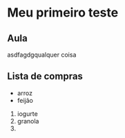 # Meu primeiro teste
## Aula

asdfagdgqualquer coisa

## Lista de compras
- arroz
- feijão
1. iogurte
2. granola
3. 
